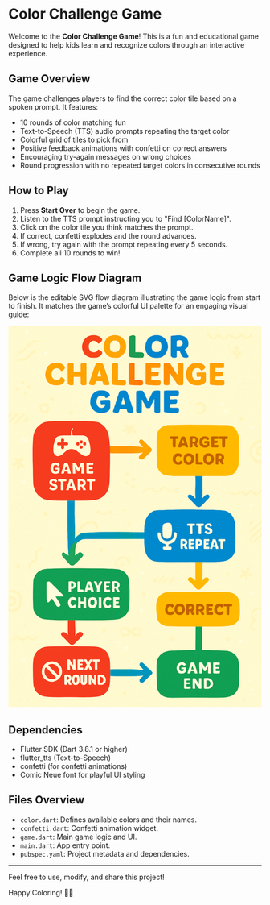 # Color Challenge Game

Welcome to the **Color Challenge Game**! This is a fun and educational game designed to help kids learn and recognize colors through an interactive experience.

## Game Overview

The game challenges players to find the correct color tile based on a spoken prompt. It features:

- 10 rounds of color matching fun
- Text-to-Speech (TTS) audio prompts repeating the target color
- Colorful grid of tiles to pick from
- Positive feedback animations with confetti on correct answers
- Encouraging try-again messages on wrong choices
- Round progression with no repeated target colors in consecutive rounds

## How to Play

1. Press **Start Over** to begin the game.
2. Listen to the TTS prompt instructing you to "Find [ColorName]".
3. Click on the color tile you think matches the prompt.
4. If correct, confetti explodes and the round advances.
5. If wrong, try again with the prompt repeating every 5 seconds.
6. Complete all 10 rounds to win!

## Game Logic Flow Diagram

Below is the editable SVG flow diagram illustrating the game logic from start to finish. It matches the game’s colorful UI palette for an engaging visual guide:

![Color Challenge Game Flow Diagram](./flow_diagram.png)

## Dependencies

- Flutter SDK (Dart 3.8.1 or higher)
- flutter_tts (Text-to-Speech)
- confetti (for confetti animations)
- Comic Neue font for playful UI styling

## Files Overview

- `color.dart`: Defines available colors and their names.
- `confetti.dart`: Confetti animation widget.
- `game.dart`: Main game logic and UI.
- `main.dart`: App entry point.
- `pubspec.yaml`: Project metadata and dependencies.

---

Feel free to use, modify, and share this project!

Happy Coloring! 🎨✨
